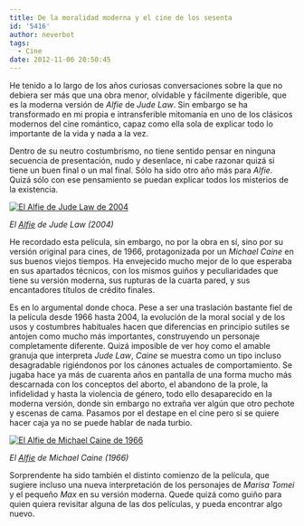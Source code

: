 ```yaml
---
title: De la moralidad moderna y el cine de los sesenta
id: '5416'
author: neverbot
tags:
  - Cine
date: 2012-11-06 20:50:45
---
```


He tenido a lo largo de los años curiosas conversaciones sobre la que no debiera ser más que una obra menor, olvidable y fácilmente digerible, que es la moderna versión de _Alfie_ de _Jude Law_. Sin embargo se ha transformado en mi propia e intransferible mitomanía en uno de los clásicos modernos del cine romántico, capaz como ella sola de explicar todo lo importante de la vida y nada a la vez.

Dentro de su neutro costumbrismo, no tiene sentido pensar en ninguna secuencia de presentación, nudo y desenlace, ni cabe razonar quizá si tiene un buen final o un mal final. Sólo ha sido otro año más para _Alfie_. Quizá sólo con ese pensamiento se puedan explicar todos los misterios de la existencia.

[![](./alfie_jude_law_2004.jpg "El Alfie de Jude Law de 2004")](./alfie_jude_law_2004.jpg)

_El [Alfie](http://www.imdb.com/title/tt0375173/) de Jude Law (2004)_

He recordado esta película, sin embargo, no por la obra en sí, sino por su versión original para cines, de 1966, protagonizada por un _Michael Caine_ en sus buenos viejos tiempos. Ha envejecido mucho mejor de lo que esperaba en sus apartados técnicos, con los mismos guiños y peculiaridades que tiene su versión moderna, sus rupturas de la cuarta pared, y sus encantadores títulos de crédito finales.

Es en lo argumental donde choca. Pese a ser una traslación bastante fiel de la película desde 1966 hasta 2004, la evolución de la moral social y de los usos y costumbres habituales hacen que diferencias en principio sutiles se antojen como mucho más importantes, construyendo un personaje completamente diferente. Quizá imposible de ver hoy como el amable granuja que interpreta _Jude Law_, _Caine_ se muestra como un tipo incluso desagradable rigiéndonos por los cánones actuales de comportamiento. Se jugaba hace ya más de cuarenta años en pantalla de una forma mucho más descarnada con los conceptos del aborto, el abandono de la prole, la infidelidad y hasta la violencia de género, todo ello desaparecido en la moderna versión, donde sin embargo no extraña ver algún que otro pechote y escenas de cama. Pasamos por el destape en el cine pero si se quiere hacer caja ya no se puede hablar de nada turbio.

[![](./alfie_michael_caine_1966.jpg "El Alfie de Michael Caine de 1966")](./alfie_michael_caine_1966.jpg)

_El [Alfie](http://www.imdb.com/title/tt0060086/) de Michael Caine (1966)_

Sorprendente ha sido también el distinto comienzo de la película, que sugiere incluso una nueva interpretación de los personajes de _Marisa Tomei_ y el pequeño _Max_ en su versión moderna. Quede quizá como guiño para quien quiera revisitar alguna de las dos películas, y pueda encontrar algo nuevo.